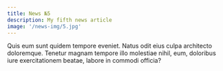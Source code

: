 ```yaml
---
title: News №5
description: My fifth news article
image: '/news-img/5.jpg'
---
```


Quis eum sunt quidem tempore eveniet. Natus odit eius culpa architecto
doloremque. Tenetur magnam tempore illo molestiae nihil, eum, doloribus iure
exercitationem beatae, labore in commodi officia?
